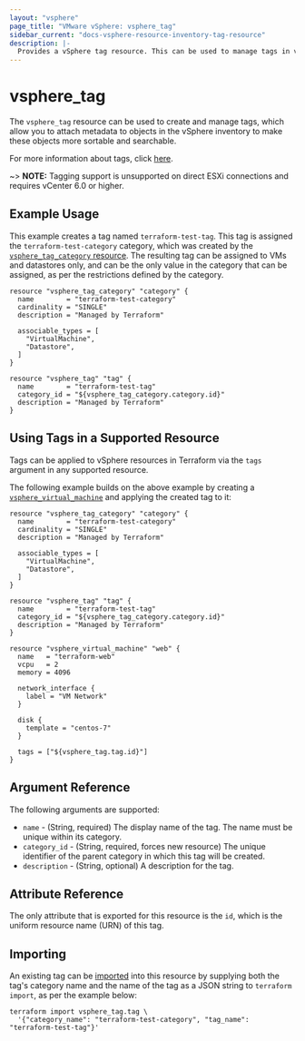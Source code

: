 ```yaml
---
layout: "vsphere"
page_title: "VMware vSphere: vsphere_tag"
sidebar_current: "docs-vsphere-resource-inventory-tag-resource"
description: |-
  Provides a vSphere tag resource. This can be used to manage tags in vSphere.
---
```


# vsphere\_tag

The `vsphere_tag` resource can be used to create and manage tags, which allow
you to attach metadata to objects in the vSphere inventory to make these
objects more sortable and searchable.

For more information about tags, click [here][ext-tags-general].

[ext-tags-general]: https://docs.vmware.com/en/VMware-vSphere/6.5/com.vmware.vsphere.vcenterhost.doc/GUID-E8E854DD-AA97-4E0C-8419-CE84F93C4058.html

~> **NOTE:** Tagging support is unsupported on direct ESXi connections and
requires vCenter 6.0 or higher.

## Example Usage

This example creates a tag named `terraform-test-tag`. This tag is assigned the
`terraform-test-category` category, which was created by the
[`vsphere_tag_category` resource][docs-tag-category-resource]. The resulting
tag can be assigned to VMs and datastores only, and can be the only value in
the category that can be assigned, as per the restrictions defined by the
category.

[docs-tag-category-resource]: /docs/providers/vsphere/r/tag_category.html

```hcl
resource "vsphere_tag_category" "category" {
  name        = "terraform-test-category"
  cardinality = "SINGLE"
  description = "Managed by Terraform"

  associable_types = [
    "VirtualMachine",
    "Datastore",
  ]
}

resource "vsphere_tag" "tag" {
  name        = "terraform-test-tag"
  category_id = "${vsphere_tag_category.category.id}"
  description = "Managed by Terraform"
}
```

## Using Tags in a Supported Resource

Tags can be applied to vSphere resources in Terraform via the `tags` argument
in any supported resource.

The following example builds on the above example by creating a
[`vsphere_virtual_machine`][docs-virtual-machine-resource] and applying the
created tag to it:

[docs-virtual-machine-resource]: /docs/providers/vsphere/r/virtual_machine.html

```hcl
resource "vsphere_tag_category" "category" {
  name        = "terraform-test-category"
  cardinality = "SINGLE"
  description = "Managed by Terraform"

  associable_types = [
    "VirtualMachine",
    "Datastore",
  ]
}

resource "vsphere_tag" "tag" {
  name        = "terraform-test-tag"
  category_id = "${vsphere_tag_category.category.id}"
  description = "Managed by Terraform"
}

resource "vsphere_virtual_machine" "web" {
  name   = "terraform-web"
  vcpu   = 2
  memory = 4096

  network_interface {
    label = "VM Network"
  }

  disk {
    template = "centos-7"
  }

  tags = ["${vsphere_tag.tag.id}"]
}
```

## Argument Reference

The following arguments are supported:

* `name` - (String, required) The display name of the tag. The name must be
  unique within its category.
* `category_id` - (String, required, forces new resource) The unique identifier
  of the parent category in which this tag will be created.
* `description` - (String, optional) A description for the tag.

## Attribute Reference

The only attribute that is exported for this resource is the `id`, which is the
uniform resource name (URN) of this tag.

## Importing

An existing tag can be [imported][docs-import] into this resource by supplying
both the tag's category name and the name of the tag as a JSON string to
`terraform import`, as per the example below:

[docs-import]: https://www.terraform.io/docs/import/index.html

```
terraform import vsphere_tag.tag \
  '{"category_name": "terraform-test-category", "tag_name": "terraform-test-tag"}'
```

